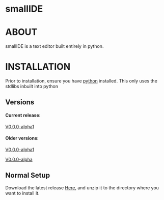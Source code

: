 # smallIDE
<h1>ABOUT</h1>
<p>smallIDE is a text editor built entirely in python.</p>
<h1>INSTALLATION</h1>
<p>Prior to installation, ensure you have <a href="https://www.python.org/downloads/">python</a> installed. This only uses the stdlibs inbuilt into python </p>
<h2>Versions</h2>
<h4>Current release:</h4>
<p><a href="https://github.com/Anton-Chernyshov/smallIDE/releases/tag/v0.0.0-alpha1">V0.0.0-alpha1</a></p>
<h4>Older versions:</h4>
<p><a href="https://github.com/Anton-Chernyshov/smallIDE/releases/tag/v0.0.0-alpha1">V0.0.0-alpha1</a></p>
<p><a href="https://github.com/Anton-Chernyshov/smallIDE/releases/tag/v0.0.0-alpha">V0.0.0-alpha</a></p>
<h2>Normal Setup</h2>
<p>Download the latest release <a href="https://github.com/Anton-Chernyshov/smallIDE/releases/tag/v0.0.0-alpha1">Here</a>, and unzip it to the directory where you want to install it.</p>
